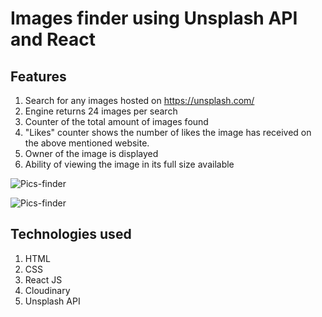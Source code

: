 # Images finder using Unsplash API and React

## Features

1. Search for any images hosted on https://unsplash.com/
2. Engine returns 24 images per search 
3. Counter of the total amount of images found
4. "Likes" counter shows the number of likes the image has received on the above mentioned website.
5. Owner of the image is displayed
6. Ability of viewing the image in its full size available

![Pics-finder](https://res.cloudinary.com/dembmmjyq/image/upload/v1676561751/Screenshot_2023-02-16_at_16.32.16_wjuveg.png)

![Pics-finder](https://res.cloudinary.com/dembmmjyq/image/upload/v1676561937/Screenshot_2023-02-16_at_16.38.35_d7xkhf.png)

## Technologies used

1. HTML
2. CSS
3. React JS
4. Cloudinary
5. Unsplash API
